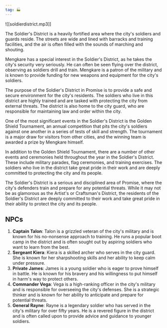 ```yaml
---
tag: 🏭
---
```

![[soldierdistrict.mp3]]

The Soldier's District is a heavily fortified area where the city's soldiers and guards reside. The streets are wide and lined with barracks and training facilities, and the air is often filled with the sounds of marching and shouting.

Mengkare has a special interest in the Soldier's District, as he takes the city's security very seriously. He can often be seen flying over the district, observing as soldiers drill and train. Mengkare is a patron of the military and is known to provide funding for new weapons and equipment for the city's soldiers.

The purpose of the Soldier's District in Promise is to provide a safe and secure environment for the city's residents. The soldiers who live in this district are highly trained and are tasked with protecting the city from external threats. The district is also home to the city guard, who are responsible for maintaining law and order within the city.

One of the most significant events in the Soldier's District is the Golden Shield Tournament, an annual competition that pits the city's soldiers against one another in a series of tests of skill and strength. The tournament is a major draw for visitors from other cities, and the winning team is awarded a prize by Mengkare himself.

In addition to the Golden Shield Tournament, there are a number of other events and ceremonies held throughout the year in the Soldier's District. These include military parades, flag ceremonies, and training exercises. The soldiers who live in the district take great pride in their work and are deeply committed to protecting the city and its people.

The Soldier's District is a serious and disciplined area of Promise, where the city's defenders train and prepare for any potential threats. While it may not be as glamorous as the Artist's or Craftsman's District, the residents of the Soldier's District are deeply committed to their work and take great pride in their ability to protect the city and its people.
## NPCs

1.  **Captain Talon**: Talon is a grizzled veteran of the city's military and is known for his no-nonsense approach to training. He runs a popular boot camp in the district and is often sought out by aspiring soldiers who want to learn from the best.
2.  **Sergeant Kiera**: Kiera is a skilled archer who serves in the city guard. She is known for her sharpshooting skills and her ability to keep calm under pressure.
3.  **Private James**: James is a young soldier who is eager to prove himself in battle. He is known for his bravery and his willingness to put himself in harm's way to protect others.
4.  **Commander Vega**: Vega is a high-ranking officer in the city's military and is responsible for overseeing the city's defenses. She is a strategic thinker and is known for her ability to anticipate and prepare for potential threats.
5.  **General Rayne**: Rayne is a legendary soldier who has served in the city's military for over fifty years. He is a revered figure in the district and is often called upon to provide advice and guidance to younger soldiers.
